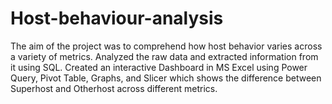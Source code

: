 # Host-behaviour-analysis
The aim of the project was to comprehend how host behavior varies across a variety of metrics.
Analyzed the raw data and extracted information from it using SQL. 
Created an interactive Dashboard in MS Excel using Power Query, Pivot Table, Graphs, and Slicer which shows the difference between Superhost and Otherhost across different metrics.
